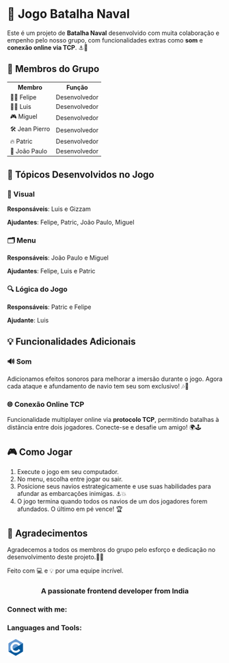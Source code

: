 
<h1>🎯 Jogo Batalha Naval</h1>
<p>Este é um projeto de <strong>Batalha Naval</strong> desenvolvido com muita colaboração e empenho pelo nosso grupo, com funcionalidades extras como <strong>som</strong> e <strong>conexão online via TCP</strong>. ⚓️🌊</p>

<div class="section">
        <h2>🌟 Membros do Grupo</h2>
        <table>
            <tr>
                <th>Membro</th>
                <th>Função</th>
            </tr>
            <tr>
                <td>🧑‍💻 Felipe</td>
                <td>Desenvolvedor</td>
            </tr>
            <tr>
                <td>🧑‍🎨 Luis</td>
                <td>Desenvolvedor</td>
            </tr>
            <tr>
                <td>🎮 Miguel</td>
                <td>Desenvolvedor</td>
            </tr>
            <tr>
                <td>🛠️ Jean Pierro</td>
                <td>Desenvolvedor</td>
            </tr>
            <tr>
                <td>🔥 Patric</td>
                <td>Desenvolvedor</td>
            </tr>
            <tr>
                <td>🎲 João Paulo</td>
                <td>Desenvolvedor</td>
            </tr>
        </table>
    </div>

 <div class="section">
        <h2>🚀 Tópicos Desenvolvidos no Jogo</h2>
        
<h3>🎨 Visual</h3>
<p><strong>Responsáveis</strong>: Luis e Gizzam</p>
<p><strong>Ajudantes</strong>: Felipe, Patric, João Paulo, Miguel</p>

<h3>🗂️ Menu</h3>
 <p><strong>Responsáveis</strong>: João Paulo e Miguel</p>
 <p><strong>Ajudantes</strong>: Felipe, Luis e Patric</p>

  <h3>🔍 Lógica do Jogo</h3>  
<p><strong>Responsáveis</strong>: Patric e Felipe</p>
 <p><strong>Ajudante</strong>: Luis</p>
 </div>

<div class="section">
        <h2>💡 Funcionalidades Adicionais</h2>

 <h3>🔊 Som</h3>
        <p>Adicionamos efeitos sonoros para melhorar a imersão durante o jogo. Agora cada ataque e afundamento de navio tem seu som exclusivo! 🎶🎯</p>

 <h3>🌐 Conexão Online TCP</h3>
        <p>Funcionalidade multiplayer online via <strong>protocolo TCP</strong>, permitindo batalhas à distância entre dois jogadores. Conecte-se e desafie um amigo! 🌍🕹️</p>
    </div>

<div class="section">
        <h2>🎮 Como Jogar</h2>
        <ol>
            <li>Execute o jogo em seu computador.</li>
            <li>No menu, escolha entre jogar ou sair.</li>
            <li>Posicione seus navios estrategicamente e use suas habilidades para afundar as embarcações inimigas. ⚓💥</li>
            <li>O jogo termina quando todos os navios de um dos jogadores forem afundados. O último em pé vence! 🏆</li>
        </ol>
    </div>

<div class="section">
        <h2>🙌 Agradecimentos</h2>
        <p>Agradecemos a todos os membros do grupo pelo esforço e dedicação no desenvolvimento deste projeto.🎉👏</p>
    </div>

<footer>
        <p>Feito com 💻 e 💡 por uma equipe incrível.</p>
    </footer>



<h3 align="center">A passionate frontend developer from India</h3>

<h3 align="left">Connect with me:</h3>
<p align="left">
</p>

<h3 align="left">Languages and Tools:</h3>
<p align="left"> <a href="https://www.cprogramming.com/" target="_blank" rel="noreferrer"> <img src="https://raw.githubusercontent.com/devicons/devicon/master/icons/c/c-original.svg" alt="c" width="40" height="40"/> </a> </p>

